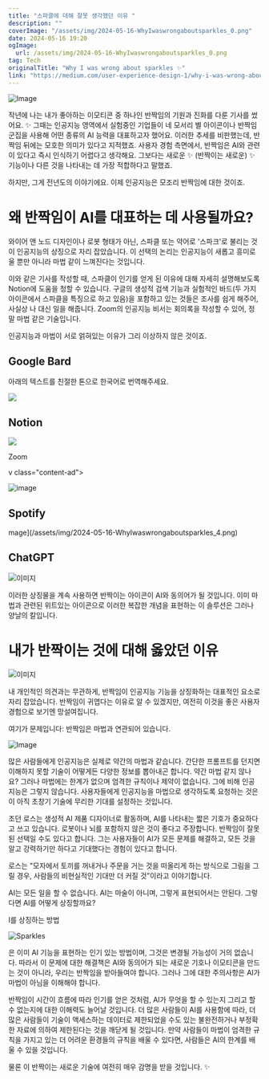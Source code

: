 ```yaml
---
title: "스파클에 대해 잘못 생각했던 이유 "
description: ""
coverImage: "/assets/img/2024-05-16-WhyIwaswrongaboutsparkles_0.png"
date: 2024-05-16 19:20
ogImage:
  url: /assets/img/2024-05-16-WhyIwaswrongaboutsparkles_0.png
tag: Tech
originalTitle: "Why I was wrong about sparkles ✨"
link: "https://medium.com/user-experience-design-1/why-i-was-wrong-about-sparkles-02abbaee87f4"
---
```


![Image](/assets/img/2024-05-16-WhyIwaswrongaboutsparkles_0.png)

작년에 나는 내가 좋아하는 이모티콘 중 하나인 반짝임의 기원과 진화를 다룬 기사를 썼어요. ✨ 그때는 인공지능 영역에서 실험중인 기업들이 네 모서리 별 아이콘이나 반짝임 군집을 사용해 어떤 종류의 AI 능력을 대표하고자 했어요. 이러한 추세를 비판했는데, 반짝임 뒤에는 모호한 의미가 있다고 지적했죠. 사용자 경험 측면에서, 반짝임은 AI와 관련이 있다고 즉시 인식하기 어렵다고 생각해요. 그보다는 새로운 ✨ (반짝이는 새로운) ✨ 기능이나 다른 것을 나타내는 데 가장 적합하다고 말했죠.

하지만, 그게 전년도의 이야기에요. 이제 인공지능은 모조리 반짝임에 대한 것이죠.

# 왜 반짝임이 AI를 대표하는 데 사용될까요?

<div class="content-ad"></div>

와이어 앤 노드 디자인이나 로봇 형태가 아닌, 스파클 또는 약어로 '스파크'로 불리는 것이 인공지능의 상징으로 자리 잡았습니다. 이 선택의 논리는 인공지능이 새롭고 흥미로울 뿐만 아니라 마법 같이 느껴진다는 것입니다.

이와 같은 기사를 작성할 때, 스파클이 인기를 얻게 된 이유에 대해 자세히 설명해보도록 Notion에 도움을 청할 수 있습니다. 구글의 생성적 검색 기능과 실험적인 바드(두 가지 아이콘에서 스파클을 특징으로 하고 있음)을 포함하고 있는 것들은 조사를 쉽게 해주어, 사실상 나 대신 일을 해줍니다. Zoom의 인공지능 비서는 회의록을 작성할 수 있어, 정말 마법 같은 기술입니다.

인공지능과 마법이 서로 얽혀있는 이유가 그리 이상하지 않은 것이죠.

## Google Bard

<div class="content-ad"></div>

아래의 텍스트를 친절한 톤으로 한국어로 번역해주세요.

<img src="/assets/img/2024-05-16-WhyIwaswrongaboutsparkles_1.png" />

## Notion

<img src="/assets/img/2024-05-16-WhyIwaswrongaboutsparkles_2.png" />

Zoom

v class="content-ad"></div>

![image](/assets/img/2024-05-16-WhyIwaswrongaboutsparkles_3.png)

## Spotify

mage](/assets/img/2024-05-16-WhyIwaswrongaboutsparkles_4.png)

## ChatGPT

<div class="content-ad"></div>

![이미지](/assets/img/2024-05-16-WhyIwaswrongaboutsparkles_5.png)

이러한 상징물을 계속 사용하면 반짝이는 아이콘이 AI와 동의어가 될 것입니다. 이미 마법과 관련된 위트있는 아이콘으로 이러한 복잡한 개념을 표현하는 이 솔루션은 그러나 양날의 칼입니다.

# 내가 반짝이는 것에 대해 옳았던 이유

![이미지](/assets/img/2024-05-16-WhyIwaswrongaboutsparkles_6.png)

<div class="content-ad"></div>

내 개인적인 의견과는 무관하게, 반짝임이 인공지능 기능을 상징화하는 대표적인 요소로 자리 잡았습니다. 반짝임이 귀엽다는 이유로 알 수 있겠지만, 여전히 이것을 좋은 사용자 경험으로 보기엔 망설여집니다.

여기가 문제입니다: 반짝임은 마법과 연관되어 있습니다.

![Image](/assets/img/2024-05-16-WhyIwaswrongaboutsparkles_7.png)

많은 사람들에게 인공지능은 실제로 약간의 마법과 같습니다. 간단한 프롬프트를 던지면 이해하지 못할 기술이 어떻게든 다양한 정보를 뽑아내곤 합니다. 약간 마법 같지 않나요? 그러나 마법에는 한계가 없으며 엄격한 규칙이나 제약이 없습니다. 그에 비해 인공지능은 그렇지 않습니다. 사용자들에게 인공지능을 마법으로 생각하도록 요청하는 것은 이 아직 초창기 기술에 무리한 기대를 설정하는 것입니다.

<div class="content-ad"></div>

조던 로스는 생성적 AI 제품 디자이너로 활동하며, AI를 나타내는 짧은 기호가 중요하다고 쓰고 있습니다. 로봇이나 뇌를 포함하지 않은 것이 좋다고 주장합니다. 반짝임이 잘못된 선택일 수도 있다고 합니다. 그는 사용자들이 AI가 모든 문제를 해결하고, 모든 것을 알고 강력하기만 하다고 기대했다는 경험이 있다고 합니다.

로스는 "모자에서 토끼를 꺼내거나 주문을 거는 것을 떠올리게 하는 방식으로 그림을 그릴 경우, 사람들의 비현실적인 기대만 더 커질 것"이라고 이야기합니다.

AI는 모든 일을 할 수 없습니다. AI는 마술이 아니며, 그렇게 표현되어서는 안된다. 그렇다면 AI를 어떻게 상징할까요?

I를 상징하는 방법

<div class="content-ad"></div>

![Sparkles](/assets/img/2024-05-16-WhyIwaswrongaboutsparkles_8.png)

은 이미 AI 기능을 표현하는 인기 있는 방법이며, 그것은 변경될 가능성이 거의 없습니다. 따라서 이 문제에 대한 해결책은 AI와 동의어가 되는 새로운 기호나 이모티콘을 만드는 것이 아니라, 우리는 반짝임을 받아들여야 합니다. 그러나 그에 대한 주의사항은 AI가 마법이 아님을 이해해야 합니다.

반짝임이 시간이 흐름에 따라 인기를 얻은 것처럼, AI가 무엇을 할 수 있는지 그리고 할 수 없는지에 대한 이해력도 늘어날 것입니다. 더 많은 사람들이 AI를 사용함에 따라, 더 많은 사람들이 기술이 액세스하는 데이터로 제한되었을 수도 있는 불완전하거나 부정확한 자료에 의하여 제한된다는 것을 깨닫게 될 것입니다. 만약 사람들이 마법이 엄격한 규칙을 가지고 있는 더 어려운 환경들의 규칙을 배울 수 있다면, 사람들은 AI의 한계를 배울 수 있을 것입니다.

물론 이 반짝이는 새로운 기술에 여전히 매우 감명을 받을 것입니다. ✨
